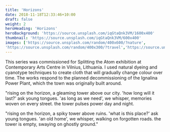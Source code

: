 ```yaml
---
title: 'Horizons'
date: 2018-11-18T12:33:46+10:00
draft: false
weight: 2
heroHeading: 'Horizons'
heroBackground: 'https://source.unsplash.com/iqGtaQnk3VM/1600x400'
thumbnail: 'https://source.unsplash.com/iqGtaQnk3VM/600x400'
images: ['https://source.unsplash.com/random/400x600/?nature', 
'https://source.unsplash.com/random/400x300/?travel','https://source.unsplash.com/random/400x300/?architecture','https://source.unsplash.com/random/400x600/?buildings','https://source.unsplash.com/random/400x300/?city','https://source.unsplash.com/random/400x600/?business']
---
```


This series was commissioned for Splitting the Atom exhibition at Contemporary Arts Centre in Vilnius, Lithuania. I used natural dyeing and cyanotype techniques to create cloth that will gradually change colour over time. The works respond to the planned decommissioning of the Ignalina Power Plant, which the town was originally built around. 

"rising on the horizon, a gleaming tower above our city. 'how long will it last?' ask young tongues. 'as long as we need', we whisper, memories woven on every street. the tower pulses power day and night. 

"rising on the horizon, a spiky tower above ruins. 'what is this place?' ask young tongues. 'an old home', we whisper, walking on forgotten roads. the tower is empty, swaying on ghostly ground." 

